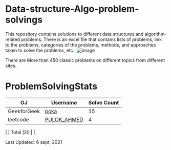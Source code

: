 # Data-structure-Algo-problem-solvings
This repository contains solutions to different data structures and algorithm-related problems. There is an excel file that contains lists of problems, link to the problems, categories of the problems, methods, and approaches taken to solve the problems, etc.  
![image](https://user-images.githubusercontent.com/30721770/132205920-2c8a7da0-c4c4-46c8-b066-5c3c74a18e58.png)

There are More than 450 classic problems on different topics from different sites.  
  
# ProblemSolvingStats


| OJ | Username | Solve Count |
| -- | -------- | ----------- |
| GeekforGeek | [poka](https://auth.geeksforgeeks.org/user/poka/profile) | 15 |
| leetcode | [PULOK_AHMED](https://leetcode.com/PULOK_AHMED/) | 4 |
|
| Total |20 |  |

Last Updated: 6 sept, 2021
